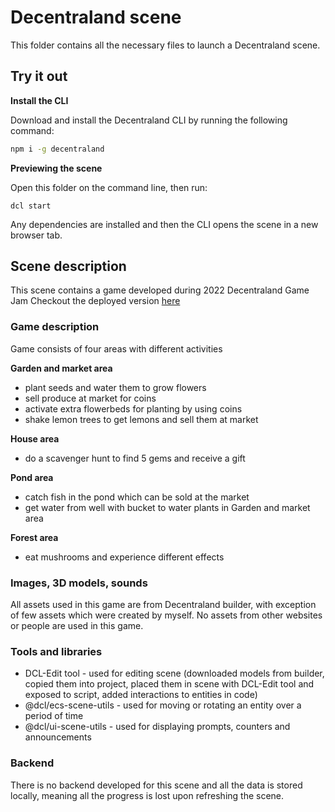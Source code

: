# Decentraland scene

This folder contains all the necessary files to launch a Decentraland scene.

## Try it out

**Install the CLI**

Download and install the Decentraland CLI by running the following command:

```bash
npm i -g decentraland
```

**Previewing the scene**

Open this folder on the command line, then run:

```
dcl start
```

Any dependencies are installed and then the CLI opens the scene in a new browser tab.

## Scene description

This scene contains a game developed during 2022 Decentraland Game Jam
Checkout the deployed version [here](https://flower-power-dcl.herokuapp.com/?realm=localhost-stub&renderer-branch=master&position=0,0)

### Game description

Game consists of four areas with different activities

**Garden and market area**

- plant seeds and water them to grow flowers
- sell produce at market for coins
- activate extra flowerbeds for planting by using coins
- shake lemon trees to get lemons and sell them at market

**House area**

- do a scavenger hunt to find 5 gems and receive a gift

**Pond area**

- catch fish in the pond which can be sold at the market
- get water from well with bucket to water plants in Garden and market area

**Forest area**

- eat mushrooms and experience different effects

### Images, 3D models, sounds

All assets used in this game are from Decentraland builder, with exception of few assets which were created by myself.
No assets from other websites or people are used in this game.

### Tools and libraries

- DCL-Edit tool - used for editing scene (downloaded models from builder, copied them into project, placed them in scene with DCL-Edit tool and exposed to script, added interactions to entities in code)
- @dcl/ecs-scene-utils - used for moving or rotating an entity over a period of time
- @dcl/ui-scene-utils - used for displaying prompts, counters and announcements

### Backend

There is no backend developed for this scene and all the data is stored locally, meaning all the progress is lost upon refreshing the scene.
